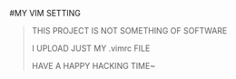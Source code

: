 #MY VIM SETTING
>THIS PROJECT IS NOT SOMETHING OF SOFTWARE
>
>I UPLOAD JUST MY .vimrc FILE
>
>HAVE A HAPPY HACKING TIME~
